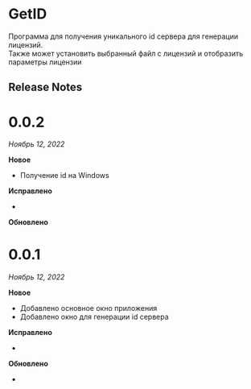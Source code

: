 GetID
=============

Программа для получения уникального id сервера для генерации лицензий.  
Также может установить выбранный файл с лицензий и отобразить параметры лицензии

Release Notes
-------------
# 0.0.2

*Ноябрь 12, 2022*

**Новое**

* Получение id на Windows

**Исправлено**

* 

**Обновлено**


# 0.0.1

*Ноябрь 12, 2022*

**Новое**

* Добавлено основное окно приложения
* Добавлено окно для генерации id сервера

**Исправлено**

* 

**Обновлено**

*